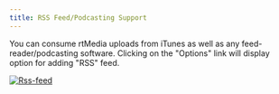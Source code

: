 ```yaml
---
title: RSS Feed/Podcasting Support
---
```


You can consume rtMedia uploads from iTunes as well as any feed-reader/podcasting software. Clicking on the "Options" link will display option for adding "RSS" feed.



[![Rss-feed](http://docs.rtcamp.com/wp-content/uploads/2014/08/Rss-feed.png)](http://docs.rtcamp.com/wp-content/uploads/2014/08/Rss-feed.png)
